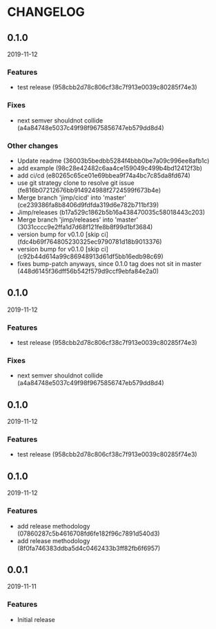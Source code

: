 # CHANGELOG

<!--- next entry here -->

## 0.1.0
2019-11-12

### Features

- test release (958cbb2d78c806cf38c7f913e0039c80285f74e3)

### Fixes

- next semver shouldnot collide (a4a84748e5037c49f98f9675856747eb579dd8d4)

### Other changes

- Update readme (36003b5bedbb5284f4bbb0be7a09c996ee8afb1c)
- add example (98c28e42482c6aa4ce159049c499b4bd12412f3b)
- add ci/cd (e80265c65ce01e69bbea9f74a4bc7c85da8fd674)
- use git strategy clone to resolve git issue (fe816b07212676bb914924988f2724599f673b4e)
- Merge branch 'jimp/cicd' into 'master' (ce239386fa8b8406d9fdfda319d6e782b711bf39)
- Jimp/releases (b17a529c1862b5b16a438470035c58018443c203)
- Merge branch 'jimp/releases' into 'master' (3031cccc9e2ffa1d7d68f121fe8b8f99d1bf3684)
- version bump for v0.1.0 [skip ci] (fdc4b69f764805230325ec9790781d18b9013376)
- version bump for v0.1.0 [skip ci] (c92b44d614a99c86948913d61df5bb16edb98c69)
- fixes bump-patch anyways, since 0.1.0 tag does not sit in master (448d6145f36dff56b542f579d9ccf9ebfa84e2a0)

## 0.1.0
2019-11-12

### Features

- test release (958cbb2d78c806cf38c7f913e0039c80285f74e3)

### Fixes

- next semver shouldnot collide (a4a84748e5037c49f98f9675856747eb579dd8d4)

## 0.1.0
2019-11-12

### Features

- test release (958cbb2d78c806cf38c7f913e0039c80285f74e3)

## 0.1.0
2019-11-12

### Features

- add release methodology (07860287c5b4616708fd6fe182f96c7891d540d3)
- add release methodology (8f0fa746383ddba5d4c0462433b3ff82fb6f6957)

## 0.0.1
2019-11-11

### Features

- Initial release
